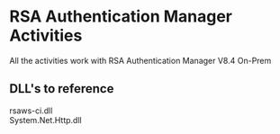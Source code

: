 # RSA Authentication Manager Activities
All the activities work with RSA Authentication Manager V8.4 On-Prem

## DLL's to reference
rsaws-ci.dll <br />
System.Net.Http.dll
